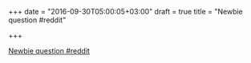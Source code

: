 +++
date = "2016-09-30T05:00:05+03:00"
draft = true
title = "Newbie question  #reddit"

+++

<p><a href="https://t.co/Kc4IByeg4c">Newbie question  #reddit</a></p>

